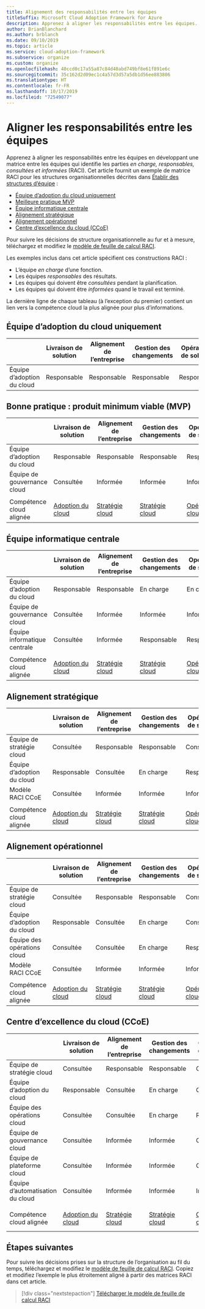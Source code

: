 ```yaml
---
title: Alignement des responsabilités entre les équipes
titleSuffix: Microsoft Cloud Adoption Framework for Azure
description: Apprenez à aligner les responsabilités entre les équipes.
author: BrianBlanchard
ms.author: brblanch
ms.date: 09/10/2019
ms.topic: article
ms.service: cloud-adoption-framework
ms.subservice: organize
ms.custom: organize
ms.openlocfilehash: 40ccd0c17a55a87c84d40abd749bf8e61f891e6c
ms.sourcegitcommit: 35c162d2d09ec1c4a57d3d57a5db1d56ee883806
ms.translationtype: HT
ms.contentlocale: fr-FR
ms.lasthandoff: 10/17/2019
ms.locfileid: "72549077"
---
```

# <a name="align-responsibilities-across-teams"></a>Aligner les responsabilités entre les équipes

Apprenez à aligner les responsabilités entre les équipes en développant une matrice entre les équipes qui identifie les parties *en charge, responsables, consultées et informées* (RACI). Cet article fournit un exemple de matrice RACI pour les structures organisationnelles décrites dans [Établir des structures d’équipe](./organization-structures.md) :

- [Équipe d’adoption du cloud uniquement](#cloud-adoption-team-only)
- [Meilleure pratique MVP](#best-practice-minimum-viable-product-mvp)
- [Équipe informatique centrale](#central-it)
- [Alignement stratégique](#strategic-alignment)
- [Alignement opérationnel](#operational-alignment)
- [Centre d’excellence du cloud (CCoE)](#cloud-center-of-excellence-ccoe)

Pour suivre les décisions de structure organisationnelle au fur et à mesure, téléchargez et modifiez le [modèle de feuille de calcul RACI](https://archcenter.blob.core.windows.net/cdn/fusion/management/raci-template.xlsx).

Les exemples inclus dans cet article spécifient ces constructions RACI :

- L’équipe *en charge* d’une fonction.
- Les équipes *responsables* des résultats.
- Les équipes qui doivent être *consultées* pendant la planification.
- Les équipes qui doivent être *informées* quand le travail est terminé.

La dernière ligne de chaque tableau (à l’exception du premier) contient un lien vers la compétence cloud la plus alignée pour plus d’informations.

## <a name="cloud-adoption-team-only"></a>Équipe d’adoption du cloud uniquement

|  |Livraison de solution  |Alignement de l’entreprise  |Gestion des changements  |Opérations de solution  |Gouvernance |Maturité de plateforme  |Opérations de plateforme  |Automatisation de plateforme  |
|---------|---------|---------|---------|---------|---------|---------|---------|---------|
|Équipe d’adoption du cloud |Responsable|Responsable|Responsable|Responsable|Responsable|Responsable|Responsable|Responsable|

## <a name="best-practice-minimum-viable-product-mvp"></a>Bonne pratique : produit minimum viable (MVP)

|  |Livraison de solution  |Alignement de l’entreprise  |Gestion des changements  |Opérations de solution  |Gouvernance |Maturité de plateforme  |Opérations de plateforme  |Automatisation de plateforme  |
|---------|---------|---------|---------|---------|---------|---------|---------|---------|
|Équipe d’adoption du cloud|Responsable|Responsable|Responsable|Responsable|Consultée|Consultée|Consultée|Informée|
|Équipe de gouvernance cloud|Consultée|Informée|Informée|Informée|Responsable|Responsable|Responsable|Responsable|
||||||||||
|Compétence cloud alignée|[Adoption du cloud](./cloud-adoption.md)|[Stratégie cloud](./cloud-strategy.md)|[Stratégie cloud](./cloud-strategy.md)|[Opérations cloud](./cloud-operations.md)|[CCoE](./cloud-center-of-excellence.md)-[Gouvernance cloud](./cloud-governance.md)|[CCoE](./cloud-center-of-excellence.md)-[Plateforme cloud](./cloud-platform.md)|[CCoE](./cloud-center-of-excellence.md)-[Plateforme cloud](./cloud-platform.md)|[CCoE](./cloud-center-of-excellence.md)-[Automatisation du cloud](./cloud-automation.md)|

## <a name="central-it"></a>Équipe informatique centrale

| |Livraison de solution  |Alignement de l’entreprise  |Gestion des changements  |Opérations de solution  |Gouvernance |Maturité de plateforme  |Opérations de plateforme  |Automatisation de plateforme  |
|---------|---------|---------|---------|---------|---------|---------|---------|---------|
|Équipe d’adoption du cloud  |Responsable|Responsable|En charge    |En charge|Informée   |Informée   |Informée   |Informée   |
|Équipe de gouvernance cloud|Consultée  |Informée   |Informée   |Informée   |Responsable|Consultée  |En charge|Informée   |
|Équipe informatique centrale           |Consultée  |Informée   |Responsable   |Responsable   |En charge  |Responsable|Responsable|Responsable|
||||||||||
|Compétence cloud alignée|[Adoption du cloud](./cloud-adoption.md)|[Stratégie cloud](./cloud-strategy.md)|[Stratégie cloud](./cloud-strategy.md)|[Opérations cloud](./cloud-operations.md)|[Gouvernance cloud](./cloud-governance.md)|[Équipe informatique centrale](./central-it.md)|[Équipe informatique centrale](./central-it.md)|[Équipe informatique centrale](./central-it.md)|

## <a name="strategic-alignment"></a>Alignement stratégique

|  |Livraison de solution  |Alignement de l’entreprise  |Gestion des changements  |Opérations de solution  |Gouvernance |Maturité de plateforme  |Opérations de plateforme  |Automatisation de plateforme  |
|---------|---------|---------|---------|---------|---------|---------|---------|---------|
|Équipe de stratégie cloud  |Consultée  |Responsable|Responsable|Consultée  |Consultée  |Informée   |Informée   |Informée   |
|Équipe d’adoption du cloud  |Responsable|Consultée  |En charge|Responsable|Informée   |Informée   |Informée   |Informée   |
|Modèle RACI CCoE      |Consultée  |Informée   |Informée   |Informée   |Responsable|Responsable|Responsable|Responsable|
||||||||||
|Compétence cloud alignée|[Adoption du cloud](./cloud-adoption.md)|[Stratégie cloud](./cloud-strategy.md)|[Stratégie cloud](./cloud-strategy.md)|[Opérations cloud](./cloud-operations.md)|[CCoE](./cloud-center-of-excellence.md)-[Gouvernance cloud](./cloud-governance.md)|[CCoE](./cloud-center-of-excellence.md)-[Plateforme cloud](./cloud-platform.md)|[CCoE](./cloud-center-of-excellence.md)-[Plateforme cloud](./cloud-platform.md)|[CCoE](./cloud-center-of-excellence.md)-[Automatisation du cloud](./cloud-automation.md)|

## <a name="operational-alignment"></a>Alignement opérationnel

|  |Livraison de solution  |Alignement de l’entreprise  |Gestion des changements  |Opérations de solution  |Gouvernance |Maturité de plateforme  |Opérations de plateforme  |Automatisation de plateforme  |
|---------|---------|---------|---------|---------|---------|---------|---------|---------|
|Équipe de stratégie cloud  |Consultée  |Responsable|Responsable|Consultée  |Consultée  |Informée   |Informée   |Informée   |
|Équipe d’adoption du cloud  |Responsable|Consultée  |En charge|Consultée  |Informée   |Informée   |Informée   |Informée   |
|Équipe des opérations cloud|Consultée  |Consultée  |En charge|Responsable|Consultée  |Informée   |Responsable|Consultée  |
|Modèle RACI CCoE      |Consultée  |Informée   |Informée   |Informée   |Responsable|Responsable|En charge|Responsable|
||||||||||
|Compétence cloud alignée|[Adoption du cloud](./cloud-adoption.md)|[Stratégie cloud](./cloud-strategy.md)|[Stratégie cloud](./cloud-strategy.md)|[Opérations cloud](./cloud-operations.md)|[CCoE](./cloud-center-of-excellence.md)-[Gouvernance cloud](./cloud-governance.md)|[CCoE](./cloud-center-of-excellence.md)-[Plateforme cloud](./cloud-platform.md)|[CCoE](./cloud-center-of-excellence.md)-[Plateforme cloud](./cloud-platform.md)|[CCoE](./cloud-center-of-excellence.md)-[Automatisation du cloud](./cloud-automation.md)|

## <a name="cloud-center-of-excellence-ccoe"></a>Centre d’excellence du cloud (CCoE)

|  |Livraison de solution  |Alignement de l’entreprise  |Gestion des changements  |Opérations de solution  |Gouvernance |Maturité de plateforme  |Opérations de plateforme  |Automatisation de plateforme  |
|---------|---------|---------|---------|---------|---------|---------|---------|---------|
|Équipe de stratégie cloud  |Consultée  |Responsable|Responsable|Consultée  |Consultée  |Informée   |Informée   |Informée   |
|Équipe d’adoption du cloud  |Responsable|Consultée  |En charge|Consultée  |Informée   |Informée   |Informée   |Informée   |
|Équipe des opérations cloud|Consultée  |Consultée  |En charge|Responsable|Consultée  |Informée   |Responsable|Consultée  |
|Équipe de gouvernance cloud|Consultée  |Informée   |Informée   |Consultée  |Responsable|Consultée  |En charge|Informée   |
|Équipe de plateforme cloud  |Consultée  |Informée   |Informée   |Consultée  |Consultée  |Responsable|En charge|En charge|
|Équipe d’automatisation du cloud|Consultée  |Informée   |Informée   |Informée   |Consultée  |En charge|En charge|Responsable|
||||||||||
|Compétence cloud alignée|[Adoption du cloud](./cloud-adoption.md)|[Stratégie cloud](./cloud-strategy.md)|[Stratégie cloud](./cloud-strategy.md)|[Opérations cloud](./cloud-operations.md)|[CCoE](./cloud-center-of-excellence.md)-[Gouvernance cloud](./cloud-governance.md)|[CCoE](./cloud-center-of-excellence.md)-[Plateforme cloud](./cloud-platform.md)|[CCoE](./cloud-center-of-excellence.md)-[Plateforme cloud](./cloud-platform.md)|[CCoE](./cloud-center-of-excellence.md)-[Automatisation du cloud](./cloud-automation.md)|

## <a name="next-steps"></a>Étapes suivantes

Pour suivre les décisions prises sur la structure de l’organisation au fil du temps, téléchargez et modifiez le [modèle de feuille de calcul RACI](https://archcenter.blob.core.windows.net/cdn/fusion/management/raci-template.xlsx). Copiez et modifiez l’exemple le plus étroitement aligné à partir des matrices RACI dans cet article.

> [!div class="nextstepaction"]
> [Télécharger le modèle de feuille de calcul RACI](https://archcenter.blob.core.windows.net/cdn/fusion/management/raci-template.xlsx)
